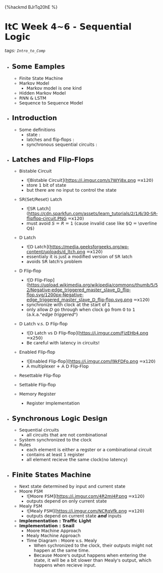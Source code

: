 {%hackmd BJrTq20hE %}

<!-- <link href="https://fonts.googleapis.com/css2?family=Oswald&display=swap" rel="stylesheet">  -->

<font face="Dejavu Sans"/>
<!-- <font face = "Roboto"/> -->
<!-- <font face = "Oswald"/> -->


# ItC Week 4~6 - Sequential Logic
###### tags: `Intro_to_Comp`

- Some Eamples
  ---
  - Finite State Machine
  - Markov Model
    - Markov model is one kind
  - Hidden Markov Model
  - RNN & LSTM
  - Sequence to Sequence Model

- Introduction
  ---
  - Some definitions
    - state : 
    - latches and flip-flops :
    - synchronous sequential circuits :


- Latches and Flip-Flops
  ---
  - Bistable Circuit
      - ![Bistable Circuit](https://i.imgur.com/s7WYj8x.png =x120)
      - store 1 bit of state
      - but there are no input to control the state

  - SR(Set/Reset) Latch
    - ![SR Latch](https://cdn.sparkfun.com/assets/learn_tutorials/2/1/6/30-SR-flipflop-circuit.PNG =x120)
    - must avoid $S=R=1$ (cause invalid case like $Q = \overline Q$)

  - D Latch
    - ![D Latch](https://media.geeksforgeeks.org/wp-content/uploads/d_ltch.png =x120)
    - essentialy it is just a modified version of SR latch
    - avoids SR latch's problem

  - D Flip-flop
    - ![D Flip-Flop](https://upload.wikimedia.org/wikipedia/commons/thumb/5/52/Negative-edge_triggered_master_slave_D_flip-flop.svg/1200px-Negative-edge_triggered_master_slave_D_flip-flop.svg.png =x120)
    - synchronize with clock at the start of 1
    - only allow $D$ go through when clock go from 0 to 1 (a.k.a."*edge triggered*")
  
  - D Latch v.s. D Flip-flop
    - ![D Latch vs D Flip-flop](https://i.imgur.com/FjzEHb4.png =x250)
    - Be careful with latency in circuits!
  
  - Enabled Flip-flop
    - ![Enabled Flip-flop](https://i.imgur.com/l9kFDFo.png =x120)
    - A multiplexer + A D Flip-Flop
  
  - Resettable Flip-flop
  
  - Settable Flip-flop
  
  - Memory Register
    - Register Implementation

  
    
  
- Synchronous Logic Design
  ---
  - Sequential circuits
    - all circuits that are not combinational
  - System synchronized to the clock
  - Rules
    - each element is either a regster or a combinational circuit
    - contains at least 1 register
    - all element recieve the same clock(no latency)

  

- Finite States Machine
  ---
  - Next state determined by input and current state
  - Moore FSM
    - ![Moore FSM](https://i.imgur.com/4R2mI4P.png =x120)
    - outputs depend on only current state
  - Mealy FSM
    - ![Mealy FSM](https://i.imgur.com/NCRqVfk.png =x120)
    - outputs depend on current state ***and*** inputs
  - **Implementation : Traffic Light**
  - **Implementation : Snail**
    - Moore Machine Approach
    - Mealy Machine Approach 
    - Time Diagram : Moore v.s. Mealy
      - When sychronized to the clock, their outputs might not happen at the same time.
      - Because Moore's output happens when entering the state, it will be a bit slower than Mealy's output, which happens when recieve input.
  
  
  
  
  
  
  
  
  
  
  
  
  
  
  
  
  
  
  
  
  
  
  
  
  
  
  
<style>

/* h1 {
    font-family: 'Oswald', sans-serif;
} */

/* h1{
		animation: rainbow 2.5s linear;
		animation-iteration-count: infinite;
} */
h1:hover{
        animation: rainbow 2.5s linear;
        animation-iteration-count: infinite;

}
img.ui-avatar{
  animation: spin 1s linear;
  animation-iteration-count: infinite;
}
/* img{
  transition: all 1s;
}
img:hover{
  animation: zoom 1s;
  animation-fill-mode: forwards;
} */


@keyframes rainbow{
		100%,0%{
			color: rgb(255,0,0);
		}
		8%{
			color: rgb(255,127,0);
		}
		16%{
			color: rgb(255,255,0);
		}
		25%{
			color: rgb(127,255,0);
		}
		33%{
			color: rgb(0,255,0);
		}
		41%{
			color: rgb(0,255,127);
		}
		50%{
			color: rgb(0,255,255);
		}
		58%{
			color: rgb(0,127,255);
		}
		66%{
			color: rgb(0,0,255);
		}
		75%{
			color: rgb(127,0,255);
		}
		83%{
			color: rgb(255,0,255);
		}
		91%{
			color: rgb(255,0,127);
		}  
}  
@keyframes boing {
  15%, 40%, 75%, 100% {
      transform-origin: center center;
  }
  15% {
      transform: scale(1.2, 1.1);
  }
  40% {
      transform: scale(0.95, 0.95);
  }
  75% {
      transform: scale(1.05, 1);
  }
  100% {
      transform: scale(1, 1);
  }
}
@keyframes spin {
    from {
        transform:rotate(0deg);
    }
    to {
        transform:rotate(360deg);
    }
}
@keyframes zoom {

  100% {
    transform: scale(2,2)
  }
}
</style>
